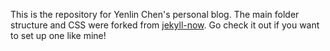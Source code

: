 This is the repository for Yenlin Chen's personal blog. The main folder structure and CSS were forked from [jekyll-now](https://github.com/barryclark/jekyll-now/). Go check it out if you want to set up one like mine!